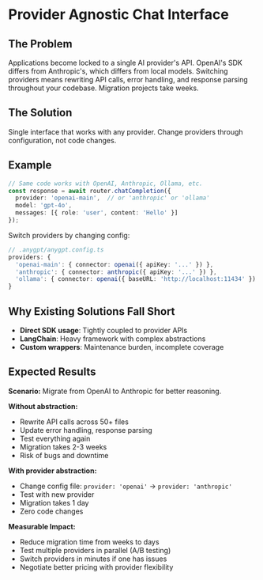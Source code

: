 # Provider Agnostic Chat Interface

## The Problem

Applications become locked to a single AI provider's API. OpenAI's SDK differs from Anthropic's, which differs from local models. Switching providers means rewriting API calls, error handling, and response parsing throughout your codebase. Migration projects take weeks.

## The Solution

Single interface that works with any provider. Change providers through configuration, not code changes.

## Example

```typescript
// Same code works with OpenAI, Anthropic, Ollama, etc.
const response = await router.chatCompletion({
  provider: 'openai-main',  // or 'anthropic' or 'ollama'
  model: 'gpt-4o',
  messages: [{ role: 'user', content: 'Hello' }]
});
```

Switch providers by changing config:

```typescript
// .anygpt/anygpt.config.ts
providers: {
  'openai-main': { connector: openai({ apiKey: '...' }) },
  'anthropic': { connector: anthropic({ apiKey: '...' }) },
  'ollama': { connector: openai({ baseURL: 'http://localhost:11434' }) }
}
```

## Why Existing Solutions Fall Short

- **Direct SDK usage**: Tightly coupled to provider APIs
- **LangChain**: Heavy framework with complex abstractions
- **Custom wrappers**: Maintenance burden, incomplete coverage

## Expected Results

**Scenario:** Migrate from OpenAI to Anthropic for better reasoning.

**Without abstraction:**
- Rewrite API calls across 50+ files
- Update error handling, response parsing
- Test everything again
- Migration takes 2-3 weeks
- Risk of bugs and downtime

**With provider abstraction:**
- Change config file: `provider: 'openai'` → `provider: 'anthropic'`
- Test with new provider
- Migration takes 1 day
- Zero code changes

**Measurable Impact:**
- Reduce migration time from weeks to days
- Test multiple providers in parallel (A/B testing)
- Switch providers in minutes if one has issues
- Negotiate better pricing with provider flexibility
